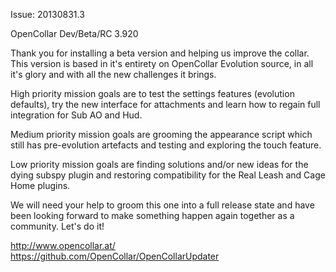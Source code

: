 Issue: 20130831.3

OpenCollar Dev/Beta/RC 3.920

Thank you for installing a beta version and helping us improve the collar. This version is based in it's entirety on OpenCollar Evolution source, in all it's glory and with all the new challenges it brings.

High priority mission goals are to test the settings features (evolution defaults), try the new interface for attachments and learn how to regain full integration for Sub AO and Hud.

Medium priority mission goals are grooming the appearance script which still has pre-evolution artefacts and testing and exploring the touch feature.

Low priority mission goals are finding solutions and/or new ideas for the dying subspy plugin and restoring compatibility for the Real Leash and Cage Home plugins.

We will need your help to groom this one into a full release state and have been looking forward to make something happen again together as a community. Let's do it!

http://www.opencollar.at/
https://github.com/OpenCollar/OpenCollarUpdater
